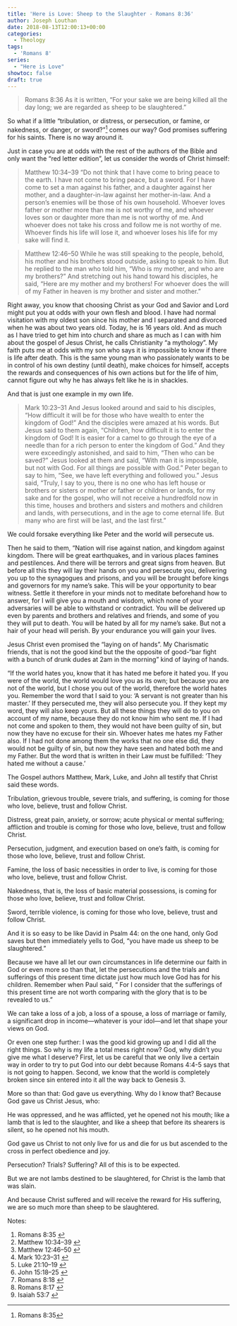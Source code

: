 ```yaml
---
title: 'Here is Love: Sheep to the Slaughter - Romans 8:36'
author: Joseph Louthan
date: 2018-08-13T12:00:13+00:00
categories:
  - Theology
tags:
  - 'Romans 8'
series:
  - "Here is Love"
showtoc: false
draft: true
---
```

>Romans 8:36 As it is written, “For your sake we are being killed all the day long; we are regarded as sheep to be slaughtered.”

So what if a little “tribulation, or distress, or persecution, or famine, or nakedness, or danger, or sword?”[^1] comes our way? God promises suffering for his saints. There is no way around it.

Just in case you are at odds with the rest of the authors of the Bible and only want the “red letter edition”, let us consider the words of Christ himself:

>Matthew 10:34–39 “Do not think that I have come to bring peace to the earth. I have not come to bring peace, but a sword. For I have come to set a man against his father, and a daughter against her mother, and a daughter-in-law against her mother-in-law. And a person’s enemies will be those of his own household. Whoever loves father or mother more than me is not worthy of me, and whoever loves son or daughter more than me is not worthy of me. And whoever does not take his cross and follow me is not worthy of me. Whoever finds his life will lose it, and whoever loses his life for my sake will find it.

>Matthew 12:46–50 While he was still speaking to the people, behold, his mother and his brothers stood outside, asking to speak to him. But he replied to the man who told him, “Who is my mother, and who are my brothers?” And stretching out his hand toward his disciples, he said, “Here are my mother and my brothers! For whoever does the will of my Father in heaven is my brother and sister and mother.”

Right away, you know that choosing Christ as your God and Savior and Lord might put you at odds with your own flesh and blood. I have had normal visitation with my oldest son since his mother and I separated and divorced when he was about two years old. Today, he is 16 years old. And as much as I have tried to get him into church and share as much as I can with him about the gospel of Jesus Christ, he calls Christianity “a mythology”. My faith puts me at odds with my son who says it is impossible to know if there is life after death. This is the same young man who passionately wants to be in control of his own destiny (until death), make choices for himself, accepts the rewards and consequences of his own actions but for the life of him, cannot figure out why he has always felt like he is in shackles.

And that is just one example in my own life.

>Mark 10:23–31 And Jesus looked around and said to his disciples, “How difficult it will be for those who have wealth to enter the kingdom of God!” And the disciples were amazed at his words. But Jesus said to them again, “Children, how difficult it is to enter the kingdom of God! It is easier for a camel to go through the eye of a needle than for a rich person to enter the kingdom of God.” And they were exceedingly astonished, and said to him, “Then who can be saved?” Jesus looked at them and said, “With man it is impossible, but not with God. For all things are possible with God.” Peter began to say to him, “See, we have left everything and followed you.” Jesus said, “Truly, I say to you, there is no one who has left house or brothers or sisters or mother or father or children or lands, for my sake and for the gospel, who will not receive a hundredfold now in this time, houses and brothers and sisters and mothers and children and lands, with persecutions, and in the age to come eternal life. But many who are first will be last, and the last first.”

We could forsake everything like Peter and the world will persecute us.

 Then he said to them, “Nation will rise against nation, and kingdom against kingdom. There will be great earthquakes, and in various places famines and pestilences. And there will be terrors and great signs from heaven. But before all this they will lay their hands on you and persecute you, delivering you up to the synagogues and prisons, and you will be brought before kings and governors for my name’s sake. This will be your opportunity to bear witness. Settle it therefore in your minds not to meditate beforehand how to answer, for I will give you a mouth and wisdom, which none of your adversaries will be able to withstand or contradict. You will be delivered up even by parents and brothers and relatives and friends, and some of you they will put to death. You will be hated by all for my name’s sake. But not a hair of your head will perish. By your endurance you will gain your lives.

Jesus Christ even promised the “laying on of hands”. My Charismatic friends, that is not the good kind but the the opposite of good-“bar fight with a bunch of drunk dudes at 2am in the morning” kind of laying of hands.

 “If the world hates you, know that it has hated me before it hated you. If you were of the world, the world would love you as its own; but because you are not of the world, but I chose you out of the world, therefore the world hates you. Remember the word that I said to you: ‘A servant is not greater than his master.’ If they persecuted me, they will also persecute you. If they kept my word, they will also keep yours. But all these things they will do to you on account of my name, because they do not know him who sent me. If I had not come and spoken to them, they would not have been guilty of sin, but now they have no excuse for their sin. Whoever hates me hates my Father also. If I had not done among them the works that no one else did, they would not be guilty of sin, but now they have seen and hated both me and my Father. But the word that is written in their Law must be fulfilled: ‘They hated me without a cause.’

The Gospel authors Matthew, Mark, Luke, and John all testify that Christ said these words.

Tribulation, grievous trouble, severe trials, and suffering, is coming for those who love, believe, trust and follow Christ.

Distress, great pain, anxiety, or sorrow; acute physical or mental suffering; affliction and trouble is coming for those who love, believe, trust and follow Christ.

Persecution, judgment, and execution based on one’s faith, is coming for those who love, believe, trust and follow Christ.

Famine, the loss of basic necessities in order to live, is coming for those who love, believe, trust and follow Christ.

Nakedness, that is, the loss of basic material possessions, is coming for those who love, believe, trust and follow Christ.

Sword, terrible violence, is coming for those who love, believe, trust and follow Christ.

And it is so easy to be like David in Psalm 44: on the one hand, only God saves but then immediately yells to God, “you have made us sheep to be slaughtered.”

Because we have all let our own circumstances in life determine our faith in God or even more so than that, let the persecutions and the trials and sufferings of this present time dictate just how much love God has for his children. Remember when Paul said, “ For I consider that the sufferings of this present time are not worth comparing with the glory that is to be revealed to us.”

We can take a loss of a job, a loss of a spouse, a loss of marriage or family, a significant drop in income—whatever is your idol—and let that shape your views on God.

Or even one step further: I was the good kid growing up and I did all the right things. So why is my life a total mess right now? God, why didn’t you give me what I deserve? First, let us be careful that we only live a certain way in order to try to put God into our debt because Romans 4:4-5 says that is not going to happen. Second, we know that the world is completely broken since sin entered into it all the way back to Genesis 3.

More so than that: God gave us everything. Why do I know that? Because God gave us Christ Jesus, who:

 He was oppressed, and he was afflicted, yet he opened not his mouth; like a lamb that is led to the slaughter, and like a sheep that before its shearers is silent, so he opened not his mouth.

God gave us Christ to not only live for us and die for us but ascended to the cross in perfect obedience and joy.

Persecution? Trials? Suffering? All of this is to be expected.

But we are not lambs destined to be slaughtered, for Christ is the lamb that was slain.

And because Christ suffered and will receive the reward for His suffering, we are so much more than sheep to be slaughtered.

<div class="simple-footnotes">
 <p class="notes">
  Notes:
 </p>

 <ol>
  <li id="note-3820-1">
   Romans 8:35 <a href="#return-note-3820-1">&#8617;</a>
  </li>
  <li id="note-3820-2">
   Matthew 10:34–39 <a href="#return-note-3820-2">&#8617;</a>
  </li>
  <li id="note-3820-3">
   Matthew 12:46–50 <a href="#return-note-3820-3">&#8617;</a>
  </li>
  <li id="note-3820-4">
   Mark 10:23–31 <a href="#return-note-3820-4">&#8617;</a>
  </li>
  <li id="note-3820-5">
   Luke 21:10–19 <a href="#return-note-3820-5">&#8617;</a>
  </li>
  <li id="note-3820-6">
   John 15:18–25 <a href="#return-note-3820-6">&#8617;</a>
  </li>
  <li id="note-3820-7">
   Romans 8:18 <a href="#return-note-3820-7">&#8617;</a>
  </li>
  <li id="note-3820-8">
   Romans 8:17 <a href="#return-note-3820-8">&#8617;</a>
  </li>
  <li id="note-3820-9">
   Isaiah 53:7 <a href="#return-note-3820-9">&#8617;</a>
  </li>
 </ol>
</div>

[^1]: Romans 8:35